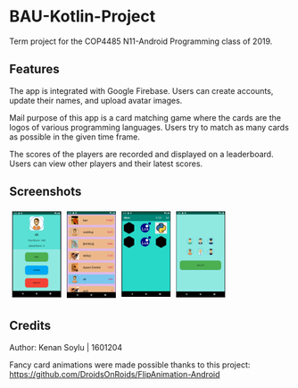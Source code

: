 # BAU-Kotlin-Project

Term project for the COP4485 N11-Android Programming class of 2019.

## Features

The app is integrated with Google Firebase. Users can create accounts, update their names, and upload avatar images.

Mail purpose of this app is a card matching game where the cards are the logos of various programming languages. Users try to match as many cards as possible in the given time frame.

The scores of the players are recorded and displayed on a leaderboard. Users can view other players and their latest scores.

## Screenshots

<div class="row" 
    style="clear: both;
            display: table;">
  <div class="column" 
  style="float: left;
        width: 20%;
        padding: 5px;">
    <img src="https://raw.githubusercontent.com/Creskendoll/BAU-Kotlin-Project/master/screenshots/1.png" style="width:100px">
  </div>
  <div class="column" 
  style="float: left;
        width: 20%;
        padding: 5px;">
    <img src="https://raw.githubusercontent.com/Creskendoll/BAU-Kotlin-Project/master/screenshots/2.png" style="width:100px">
  </div>
  <div class="column" 
  style="float: left;
        width: 20%;
        padding: 5px;">
    <img src="https://raw.githubusercontent.com/Creskendoll/BAU-Kotlin-Project/master/screenshots/3.png" style="width:100px">
  </div>
  <div class="column" 
  style="float: left;
        width: 20%;
        padding: 5px;">
    <img src="https://raw.githubusercontent.com/Creskendoll/BAU-Kotlin-Project/master/screenshots/4.png" style="width:100px">
  </div>

</div>

## Credits

Author: Kenan Soylu | 1601204

Fancy card animations were made possible thanks to this project: https://github.com/DroidsOnRoids/FlipAnimation-Android
